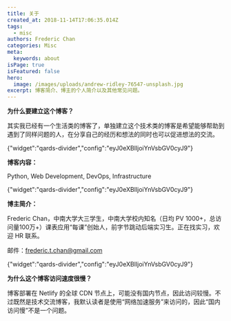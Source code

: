 ```yaml
---
title: 关于
created_at: 2018-11-14T17:06:35.014Z
tags:
  - misc
authors: Frederic Chan
categories: Misc
meta:
  keywords: about
isPage: true
isFeatured: false
hero:
  image: /images/uploads/andrew-ridley-76547-unsplash.jpg
excerpt: 博客简介、博主的个人简介以及其他常见问题。
---
```

**为什么要建立这个博客？**

其实我已经有一个生活类的博客了，单独建立这个技术类的博客是希望能够帮助到遇到了同样问题的人，在分享自己的经历和想法的同时也可以促进想法的交流。

{"widget":"qards-divider","config":"eyJ0eXBlIjoiYnVsbGV0cyJ9"}

**博客内容：**

Python, Web Development, DevOps, Infrastructure

{"widget":"qards-divider","config":"eyJ0eXBlIjoiYnVsbGV0cyJ9"}

**博主简介：**

Frederic Chan，中南大学大三学生，中南大学校内知名（日均 PV 1000+，总访问量100万+）课表应用“每课”创始人，前字节跳动后端实习生。正在找实习，欢迎 HR 联系。

邮件：frederic.t.chan@gmail.com

{"widget":"qards-divider","config":"eyJ0eXBlIjoiYnVsbGV0cyJ9"}

**为什么这个博客访问速度很慢？**

博客部署在 Netlify 的全球 CDN 节点上，可能没有国内节点，因此访问较慢。不过既然是技术交流博客，我默认读者是使用“网络加速服务”来访问的，因此“国内访问慢”不是一个问题。
